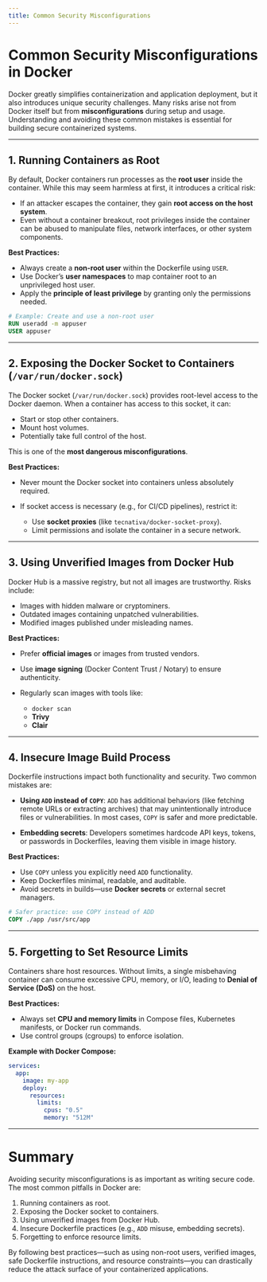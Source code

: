 ```yaml
---
title: Common Security Misconfigurations
---
```

# Common Security Misconfigurations in Docker

Docker greatly simplifies containerization and application deployment, but it also introduces unique security challenges. Many risks arise not from Docker itself but from **misconfigurations** during setup and usage. Understanding and avoiding these common mistakes is essential for building secure containerized systems.

---

## 1. Running Containers as Root

By default, Docker containers run processes as the **root user** inside the container. While this may seem harmless at first, it introduces a critical risk:

* If an attacker escapes the container, they gain **root access on the host system**.
* Even without a container breakout, root privileges inside the container can be abused to manipulate files, network interfaces, or other system components.

**Best Practices:**

* Always create a **non-root user** within the Dockerfile using `USER`.
* Use Docker’s **user namespaces** to map container root to an unprivileged host user.
* Apply the **principle of least privilege** by granting only the permissions needed.

```dockerfile
# Example: Create and use a non-root user
RUN useradd -m appuser
USER appuser
```

---

## 2. Exposing the Docker Socket to Containers (`/var/run/docker.sock`)

The Docker socket (`/var/run/docker.sock`) provides root-level access to the Docker daemon. When a container has access to this socket, it can:

* Start or stop other containers.
* Mount host volumes.
* Potentially take full control of the host.

This is one of the **most dangerous misconfigurations**.

**Best Practices:**

* Never mount the Docker socket into containers unless absolutely required.
* If socket access is necessary (e.g., for CI/CD pipelines), restrict it:

  * Use **socket proxies** (like `tecnativa/docker-socket-proxy`).
  * Limit permissions and isolate the container in a secure network.

---

## 3. Using Unverified Images from Docker Hub

Docker Hub is a massive registry, but not all images are trustworthy. Risks include:

* Images with hidden malware or cryptominers.
* Outdated images containing unpatched vulnerabilities.
* Modified images published under misleading names.

**Best Practices:**

* Prefer **official images** or images from trusted vendors.
* Use **image signing** (Docker Content Trust / Notary) to ensure authenticity.
* Regularly scan images with tools like:

  * `docker scan`
  * **Trivy**
  * **Clair**

---

## 4. Insecure Image Build Process

Dockerfile instructions impact both functionality and security. Two common mistakes are:

* **Using `ADD` instead of `COPY`**:
  `ADD` has additional behaviors (like fetching remote URLs or extracting archives) that may unintentionally introduce files or vulnerabilities.
  In most cases, `COPY` is safer and more predictable.

* **Embedding secrets**:
  Developers sometimes hardcode API keys, tokens, or passwords in Dockerfiles, leaving them visible in image history.

**Best Practices:**

* Use `COPY` unless you explicitly need `ADD` functionality.
* Keep Dockerfiles minimal, readable, and auditable.
* Avoid secrets in builds—use **Docker secrets** or external secret managers.

```dockerfile
# Safer practice: use COPY instead of ADD
COPY ./app /usr/src/app
```

---

## 5. Forgetting to Set Resource Limits

Containers share host resources. Without limits, a single misbehaving container can consume excessive CPU, memory, or I/O, leading to **Denial of Service (DoS)** on the host.

**Best Practices:**

* Always set **CPU and memory limits** in Compose files, Kubernetes manifests, or Docker run commands.
* Use control groups (cgroups) to enforce isolation.

**Example with Docker Compose:**

```yaml
services:
  app:
    image: my-app
    deploy:
      resources:
        limits:
          cpus: "0.5"
          memory: "512M"
```

---

# Summary

Avoiding security misconfigurations is as important as writing secure code. The most common pitfalls in Docker are:

1. Running containers as root.
2. Exposing the Docker socket to containers.
3. Using unverified images from Docker Hub.
4. Insecure Dockerfile practices (e.g., `ADD` misuse, embedding secrets).
5. Forgetting to enforce resource limits.

By following best practices—such as using non-root users, verified images, safe Dockerfile instructions, and resource constraints—you can drastically reduce the attack surface of your containerized applications.
